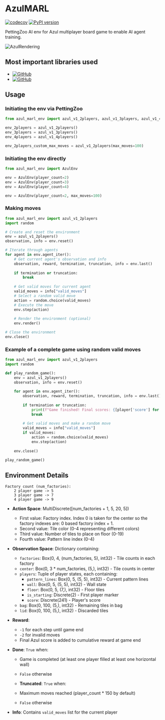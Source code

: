 # AzulMARL

[![codecov](https://codecov.io/gh/AzulImplementation/AzulMARL/branch/main/graph/badge.svg)](https://codecov.io/gh/AzulImplementation/AzulMARL)
[![PyPI version](https://badge.fury.io/py/ParkingLotGym.svg)](https://pypi.org/project/parkinglotgym/)

PettingZoo AI env for Azul multiplayer board game to enable AI agent training.

![AzulRendering](images/azul_rendering.gif)

## Most important libraries used

- [![GitHub](https://img.shields.io/badge/GitHub-AzulImplementation/AzulGameEngine-black?style=flat&logo=github)](https://github.com/AzulImplementation/AzulGameEngine)
- [![GitHub](https://img.shields.io/badge/GitHub-Farama_Foundation%2FPettingZoo-black?style=flat&logo=github)](https://github.com/Farama-Foundation/PettingZoo)

## Usage

### Initiating the env via PettingZoo

```python
from azul_marl_env import azul_v1_2players, azul_v1_3players, azul_v1_4players

env_2players = azul_v1_2players()
env_3players = azul_v1_3players()
env_4players = azul_v1_4players()

env_2players_custom_max_moves = azul_v1_2players(max_moves=100)
```

### Initiating the env directly

```python
from azul_marl_env import AzulEnv

env = AzulEnv(player_count=2)
env = AzulEnv(player_count=3)
env = AzulEnv(player_count=4) 

env = AzulEnv(player_count=2, max_moves=100)
```

### Making moves

```python
from azul_marl_env import azul_v1_2players
import random

# Create and reset the environment
env = azul_v1_2players()
observation, info = env.reset()

# Iterate through agents
for agent in env.agent_iter():
    # Get current agent's observation and info
    observation, reward, termination, truncation, info = env.last()
    
    if termination or truncation:
        break
        
    # Get valid moves for current agent
    valid_moves = info["valid_moves"]
    # Select a random valid move
    action = random.choice(valid_moves)
    # Execute the move
    env.step(action)
    
    # Render the environment (optional)
    env.render()

# Close the environment
env.close()
```

### Example of a complete game using random valid moves

```python
from azul_marl_env import azul_v1_2players
import random

def play_random_game():
    env = azul_v1_2players()
    observation, info = env.reset()
    
    for agent in env.agent_iter():
        observation, reward, termination, truncation, info = env.last()
        
        if termination or truncation:
            print(f"Game finished! Final scores: {[player['score'] for player in observation['players']]}")
            break
            
        # Get valid moves and make a random move
        valid_moves = info["valid_moves"]
        if valid_moves:
            action = random.choice(valid_moves)
            env.step(action)
    
    env.close()

play_random_game()
```

## Environment Details

```    
Factory count (num_factories):
    2 player game -> 5
    3 player game -> 7
    4 player game -> 9
```

- **Action Space**: MultiDiscrete([num_factories + 1, 5, 20, 5])
  - First value: Factory index. Index 0 is taken for the center so the factory indexes are: 0 based factory index + 1.
  - Second value: Tile color (0-4 representing different colors)
  - Third value: Number of tiles to place on floor (0-19)
  - Fourth value: Pattern line index (0-4)

- **Observation Space**: Dictionary containing:
  - `factories`: Box(0, 4, (num_factories, 5), int32) - Tile counts in each factory
  - `center`: Box(0, 3 * num_factories, (5,), int32) - Tile counts in center
  - `players`: Tuple of player states, each containing:
    - `pattern_lines`: Box(0, 5, (5, 5), int32) - Current pattern lines
    - `wall`: Box(0, 5, (5, 5), int32) - Wall state
    - `floor`: Box(0, 5, (7,), int32) - Floor tiles
    - `is_starting`: Discrete(2) - First player marker
    - `score`: Discrete(241) - Player's score
  - `bag`: Box(0, 100, (5,), int32) - Remaining tiles in bag
  - `lid`: Box(0, 100, (5,), int32) - Discarded tiles

- **Reward**: 
  - `-1` for each step until game end
  - `-2` for invalid moves
  - Final Azul score is added to cumulative reward at game end

- **Done**: `True` when:
  - Game is completed (at least one player filled at least one horizontal wall)
  - `False` otherwise

  - **Truncated**: `True` when:
  - Maximum moves reached (player_count * 150 by default)
  - `False` otherwise

- **Info**: Contains `valid_moves` list for the current player